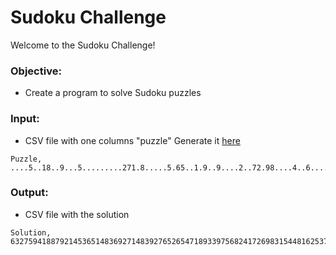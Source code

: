 # Sudoku Challenge

Welcome to the Sudoku Challenge!

### Objective:
- Create a program to solve Sudoku puzzles

### Input:
- CSV file with one columns "puzzle" Generate it [here](https://qqwing.com/generate.html)

```csv
Puzzle,
....5..18..9...5.........271.8.....5.65..1.9..9....2..72.98....4..6........1..68.,
```

### Output:
- CSV file with the solution

```csv
Solution,
632759418879214536514836927148392765265471893397568241726983154481625379953147682,
```
